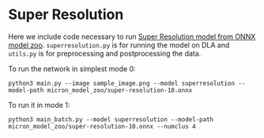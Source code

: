 # Super Resolution

Here we include code necessary to run [Super Resolution model from ONNX model zoo](https://github.com/onnx/models/tree/master/vision/super_resolution/sub_pixel_cnn_2016). 
`superresolution.py` is for running the model on DLA and `utils.py` is for preprocessing and postprocessing the data.

To run the network in simplest mode 0:
```
python3 main.py --image sample_image.png --model superresolution --model-path micron_model_zoo/super-resolution-10.onnx
```

To run it in mode 1:
```
python3 main_batch.py --model superresolution --model-path micron_model_zoo/super-resolution-10.onnx --numclus 4
```

